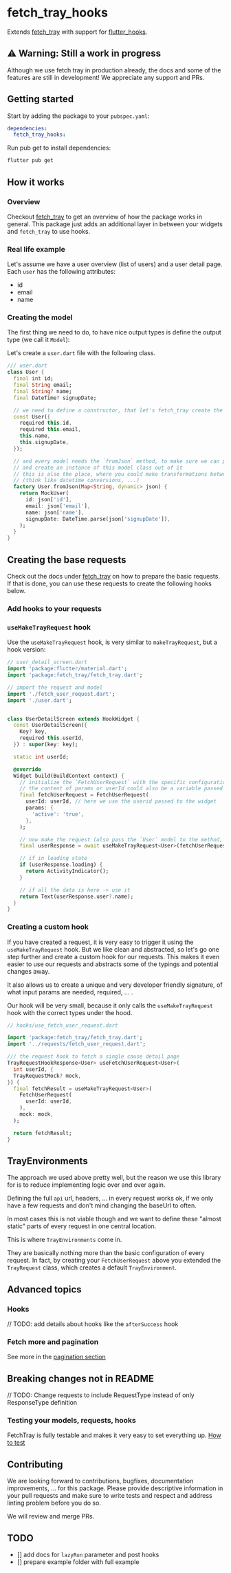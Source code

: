 # fetch_tray_hooks

Extends [fetch_tray](https://github.com/marqably/fetch_tray) with support for [flutter_hooks](https://pub.dev/packages/flutter_hooks).

## ⚠ Warning: Still a work in progress

Although we use fetch tray in production already, the docs and some of the features are still in development!
We appreciate any support and PRs.

## Getting started

Start by adding the package to your `pubspec.yaml`:

```yaml
dependencies:
  fetch_tray_hooks:
```

Run pub get to install dependencies:

```bash
flutter pub get
```

## How it works

### Overview

Checkout [fetch_tray](https://github.com/marqably/fetch_tray) to get an overview of how the package works in general.
This package just adds an additional layer in between your widgets and `fetch_tray` to use hooks.

### Real life example

Let's assume we have a user overview (list of users) and a user detail page.
Each `user` has the following attributes:

* id
* email
* name

### Creating the model

The first thing we need to do, to have nice output types is define the output type (we call it  `Model`):

Let's create a `user.dart` file with the following class.

```dart
/// user.dart
class User {
  final int id;
  final String email;
  final String? name;
  final DateTime? signupDate;

  // we need to define a constructor, that let's fetch_tray create the model easily
  const User({
    required this.id,
    required this.email,
    this.name,
    this.signupDate,
  });

  // and every model needs the `fromJson` method, to make sure we can parse the API json output
  // and create an instance of this model class out of it
  // this is also the place, where you could make transformations between your API and flutter
  // (think like datetime conversions, ...)
  factory User.fromJson(Map<String, dynamic> json) {
    return MockUser(
      id: json['id'],
      email: json['email'],
      name: json['name'],
      signupDate: DateTime.parse(json['signupDate']),
    );
  }
}
```

## Creating the base requests

Check out the docs under [fetch_tray](https://github.com/marqably/fetch_tray) on how to prepare the basic requests.
If that is done, you can use these requests to create the following hooks below.

### Add hooks to your requests

### `useMakeTrayRequest` hook

Use the `useMakeTrayRequest` hook, is very similar to `makeTrayRequest`, but a hook version:

```dart
// user_detail_screen.dart
import 'package:flutter/material.dart';
import 'package:fetch_tray/fetch_tray.dart';

// import the request and model
import './fetch_user_request.dart';
import './user.dart';


class UserDetailScreen extends HookWidget {
  const UserDetailScreen({
    Key? key,
    required this.userId,
  }) : super(key: key);

  static int userId;

  @override
  Widget build(BuildContext context) {
    // initialize the `FetchUserRequest` with the specific configuration you need in this case
    // the content of params or userId could also be a variable passed in this place.
    final fetchUserRequest = FetchUserRequest(
      userId: userId, // here we use the userid passed to the widget
      params: {
        'active': 'true',
      },
    );

    // now make the request (also pass the `User` model to the method, to make sure we have strict type safety)
    final userResponse = await useMakeTrayRequest<User>(fetchUserRequest);

    // if in loading state
    if (userResponse.loading) {
      return ActivityIndicator();
    }

    // if all the data is here -> use it
    return Text(userResponse.user?.name);
  }
}
```

### Creating a custom hook

If you have created a request, it is very easy to trigger it using the `useMakeTrayRequest` hook.
But we like clean and abstracted, so let's go one step further and create a custom hook for our requests.
This makes it even easier to use our requests and abstracts some of the typings and potential changes away.

It also allows us to create a unique and very developer friendly signature, of what input params are needed, required, ... .

Our hook will be very small, because it only calls the `useMakeTrayRequest` hook with the correct types under the hood.

```dart
// hooks/use_fetch_user_request.dart

import 'package:fetch_tray/fetch_tray.dart';
import '../requests/fetch_user_request.dart';

/// the request hook to fetch a single cause detail page
TrayRequestHookResponse<User> useFetchUserRequest<User>(
  int userId, {
  TrayRequestMock? mock,
}) {
  final fetchResult = useMakeTrayRequest<User>(
    FetchUserRequest(
      userId: userId,
    ),
    mock: mock,
  );

  return fetchResult;
}
```

## TrayEnvironments

The approach we used above pretty well, but the reason we use this library for is to reduce implementing logic over and over again.

Defining the full `api` url, headers, ... in every request works ok, if we only have a few requests and don't mind changing the baseUrl to often.

In most cases this is not viable though and we want to define these "almost static" parts of every request in one central location.

This is where `TrayEnvironments` come in.

They are basically nothing more than the basic configuration of every request.
In fact, by creating your `FetchUserRequest` above you extended the `TrayRequest` class, which creates a default `TrayEnvironment`.

## Advanced topics

### Hooks

// TODO: add details about hooks like the `afterSuccess` hook

### Fetch more and pagination

See more in the [pagination section](./doc/advanced/pagination.md)

## Breaking changes not in README

// TODO: Change requests to include RequestType instead of only ResponseType definition

### Testing your models, requests, hooks

FetchTray is fully testable and makes it very easy to set everything up.
[How to test](./doc/advanced/testing.md)

## Contributing

We are looking forward to contributions, bugfixes, documentation improvements, ... for this package.
Please provide descriptive information in your pull requests and make sure to write tests and respect and address linting problem before you do so.

We will review and merge PRs.

## TODO

* [] add docs for `lazyRun` parameter and post hooks
* [] prepare example folder with full example
